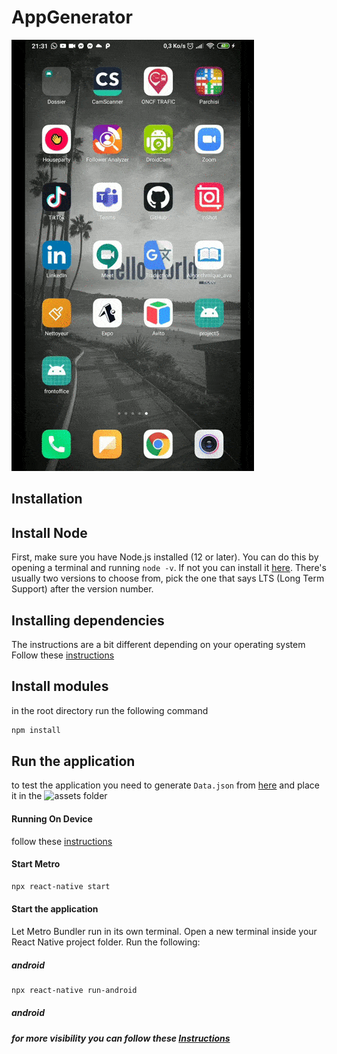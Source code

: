 # AppGenerator
![](./demo.gif)

## Installation
## Install Node
First, make sure you have Node.js installed (12 or later). You can do this by opening a terminal and running ```node -v```. If not you can install it 
[here](https://nodejs.org/en/download/package-manager/). There's usually two versions to choose from, pick the one that says LTS (Long Term Support) after the version number.
## Installing dependencies
The instructions are a bit different depending on your operating system Follow these [instructions](https://reactnative.dev/docs/environment-setup)

## Install modules
in the root directory run the following command 
```sh
npm install
```

## Run the application
to test the application you need to generate `Data.json` from [here](https://backoffice-35933.firebaseapp.com/signin)
and place it in the ![assets folder](./assets)
#### Running On Device
follow these [instructions](https://reactnative.dev/docs/running-on-device)

#### Start Metro
```sh
npx react-native start
```

#### Start the application
Let Metro Bundler run in its own terminal. Open a new terminal inside your React Native project folder. Run the following:
##### android

```sh
npx react-native run-android
```
##### android

##### for more visibility you can follow these [Instructions](https://reactnative.dev/docs/environment-setup)

